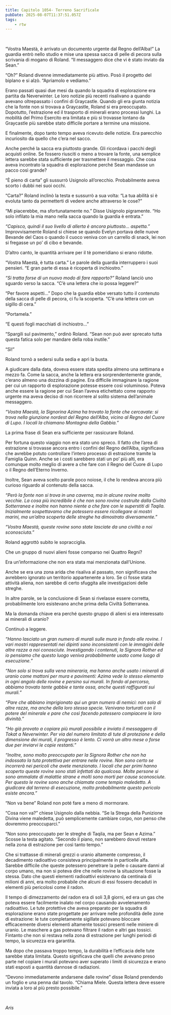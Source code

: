```yaml
---
title: Capitolo 1054- Terreno Sacrificale
pubDate: 2025-08-07T11:37:51.057Z
tags:
    - rtw
---
```



&nbsp;


<strong> </strong>


“Vostra Maestà, è arrivato un documento urgente dal Regno dell’Alba!” La guardia entrò nello studio e mise una spessa sacca di pelle di pecora sulla scrivania di mogano di Roland. “Il messaggero dice che vi è stato inviato da Sean.”


“Oh?” Roland divenne immediatamente più attivo. Posò il progetto del biplano e si alzò. “Apriamolo e vediamo.”


Erano passati quasi due mesi da quando la squadra di esplorazione era partita da Neverwinter. Le loro notizie più recenti risalivano a quando avevano oltrepassato i confini di Graycastle. Quando gli era giunta notizia che la fonte non si trovava a Graycastle, Roland si era preoccupato. Dopotutto, l’estrazione ed il trasporto di minerali erano processi lunghi. La mobilità del Primo Esercito era limitata e più si trovasse lontano da Graycastle più sarebbe stato difficile portare a termine una missione.


E finalmente, dopo tanto tempo aveva ricevuto delle notizie. Era parecchio incuriosito da quello che c’era nel sacco.


Anche perché la sacca era piuttosto grande. Gli ricordava i pacchi degli acquisti online. Se fossero riusciti o meno a trovare la fonte, una semplice lettera sarebbe stata sufficiente per trasmettere il messaggio. Che cosa aveva incontrato la squadra di esplorazione perché Sean mandasse un pacco così grande?


“È pieno di carta” gli sussurrò Usignolo all’orecchio. Probabilmente aveva scorto i dubbi nei suoi occhi.


“Carta?” Roland inclinò la testa e sussurrò a sua volta: “La tua abilità si è evoluta tanto da permetterti di vedere anche attraverso le cose?”


“Mi piacerebbe, ma sfortunatamente no.” Disse Usignolo pigramente. “Ho solo infilato la mia mano nella sacca quando la guardia è entrata.”


<em>“Capisco, quindi il suo livello di allerta è ancora piuttosto... aspetta.”</em> Improvvisamente Roland si chiese se quando Evelyn portava delle nuove Bevande del Caos o quando il cuoco veniva con un carrello di snack, lei non si fregasse un po’ di cibo e bevande.


D’altro canto, le quantità arrivare per il tè pomeridiano si erano ridotte.


“Vostra Maestà, è tutta carta.” Le parole della guardia interruppero i suoi pensieri. “E gran parte di essa è ricoperta di inchiostro.”


<em>“Si tratta forse di un nuovo modo di fare rapporto?”</em> Roland lanciò uno sguardo verso la sacca. “C’è una lettera che io possa leggere?”


“Per favore aspetti...” Dopo che la guardia ebbe versato tutto il contenuto della sacca di pelle di pecora, ci fu la scoperta. “C’è una lettera con un sigillo di cera.”


“Portamela.”


“E questi fogli macchiati di inchiostro...”


“Spargili sul pavimento,” ordinò Roland. “Sean non può aver sprecato tutta questa fatica solo per mandare della roba inutile.”


“Sì!”


Roland tornò a sedersi sulla sedia e aprì la busta.


A giudicare dalla data, doveva essere stata spedita almeno una settimana e mezzo fa. Come la sacca, anche la lettera era sorprendentemente grande, c’erano almeno una dozzina di pagine. Era difficile immaginare la ragione per cui un rapporto di esplorazione potesse essere così voluminoso. Poteva anche essere la ragione per cui Sean l’aveva etichettato come rapporto urgente ma aveva deciso di non ricorrere al solito sistema dell’animale messaggero.


<em>“Vostra Maestà, la Signorina Azima ha trovato la fonte che cercavate: si trova nella giunzione nordest del Regno dell’Alba, vicino al Regno del Cuore di Lupo. I locali la chiamano Montagna della Gabbia.”</em>


La prima frase di Sean era sufficiente per rassicurare Roland.


Per fortuna questo viaggio non era stato uno spreco. Il fatto che l’area di estrazione si trovasse ancora entro i confini del Regno dell’Alba, significava che avrebbe potuto controllare l’intero processo di estrazione tramite la Famiglia Quinn. Anche se i costi sarebbero stati un po’ più alti, era comunque molto meglio di avere a che fare con il Regno del Cuore di Lupo o il Regno dell’Eterno Inverno.


Inoltre, Sean aveva scelto parole poco noiose, il che lo rendeva ancora più curioso riguardo al contenuto della sacca.


<em>“Però la fonte non si trova in una caverna, ma in alcune rovine molto vecchie. La cosa più incredibile è che non sono rovine costruite dalla Civiltà Sotterranea e inoltre non hanno niente a che fare con le superstiti di Taqila. Inizialmente sospettavamo che potessero essere ricollegare ai mostri marini, ma un’altra scoperta delle streghe ha dimostrato diversamente.”</em>


<em>“Vostra Maestà, queste rovine sono state lasciate da una civiltà a noi sconosciuta.”</em>


Roland aggrottò subito le sopracciglia.


Che un gruppo di nuovi alieni fosse comparso nei Quattro Regni?


Era un’informazione che non era stata mai menzionata dall’Unione.


Anche se era una zona arida che risaliva al passato, non significava che avrebbero ignorato un territorio appartenente a loro. Se ci fosse stata attività aliena, non sarebbe di certo sfuggita alle investigazioni delle streghe.


In altre parole, se la conclusione di Sean si rivelasse essere corretta, probabilmente loro esistevano anche prima della Civiltà Sotterranea.


Ma la domanda chiave era perché questo gruppo di alieni si era interessato ai minerali di uranio?


Continuò a leggere.


<em>“Hanno lasciato un gran numero di murali sulle mura in fondo alle rovine. I vari mostri rappresentati nei dipinti sono inconsistenti con le immagini delle altre razze a noi conosciute. Investigando i contenuti, la Signora Rother ed io pensiamo che questo luogo veniva probabilmente usato come luogo di esecuzione.”</em>


<em>“Non solo si trova sulla vena mineraria, ma hanno anche usato i minerali di uranio come mattoni per mura e pavimenti: Azima vede lo stesso elemento in ogni angolo delle rovine e persino sui murali. In fondo al percorso, abbiamo trovato tante gabbie e tante ossa, anche questi raffigurati sui murali.”</em>


<em>“Pare che abbiano imprigionato qui un gran numero di nemici: non solo di altre razze, ma anche della loro stessa specie. Venivano torturati con il potere del minerale e pare che così facendo potessero compiacere le loro divinità.”</em>


<em>“Ho già provato a copiare più murali possibile e inviato il messaggero di Tokat a Neverwinter. Per via del numero limitato di tute di protezione e della dimensione dei murali, il progresso è lento. Ci vorrà un altro mese o forse due per inviarvi le copie restanti.”</em>


<em>“Inoltre, sono molto preoccupato per la Signora Rother che non ha indossato la tuta protettiva per entrare nelle rovine. Non sono certo se incorrerà nei pericoli che avete menzionato. I locali che per primi hanno scoperto queste rovine sono stati infettati da qualcosa. Molte persone si sono ammalate di malattie strane e molti sono morti per cause sconosciute. Per questo le rovine sono anche chiamate come tempio maledetto. A giudicare dal terreno di esecuzione, molto probabilmente questo pericolo esiste ancora.”</em>


“Non va bene” Roland non poté fare a meno di mormorare.


“Cosa non va?” chiese Usignolo dalla nebbia. “Se la Strega della Punizione Divina viene maledetta, può semplicemente cambiare corpo, non penso che dovremmo preoccuparci.”


“Non sono preoccupato per le streghe di Taqila, ma per Sean e Azima.” Scosse la testa agitato. “Secondo il piano, non sarebbero dovuti restare nella zona di estrazione per così tanto tempo.”


Che si trattasse di minerali grezzi o uranio altamente compresso, il decadimento radioattivo consisteva principalmente in particelle alfa. Sarebbe difficile che queste potessero penetrare la pelle o causare danni al corpo umano, ma non si poteva dire che nelle rovine la situazione fosse la stessa. Dato che questi elementi radioattivi esistevano da centinaia di milioni di anni, era molto probabile che alcuni di essi fossero decaduti in elementi più pericolosi come il radon.


Il tempo di dimezzamento del radon era di soli 3,8 giorni, ed era un gas che poteva essere facilmente inalato nel corpo causando avvelenamento radioattivo. Le tute protettive che aveva preparato per la squadra di esplorazione erano state progettate per arrivare nelle profondità delle zone di estrazione: le tute completamente sigillate potevano bloccare efficacemente diversi elementi altamente tossici presenti nelle miniere di uranio. Le maschere a gas potevano filtrare il radon e altri gas tossici. Fintanto che non si restava nella zona di estrazione per lunghi periodi di tempo, la sicurezza era garantita.


Ma dopo che passava troppo tempo, la durabilità e l’efficacia delle tute sarebbe stata limitata. Questo significava che quelli che avevano preso parte nel copiare i murali potevano aver superato i limiti di sicurezza e erano stati esposti a quantità dannose di radiazioni.


“Devono immediatamente andarsene dalle rovine” disse Roland prendendo un foglio e una penna dal tavolo. “Chiama Miele. Questa lettera deve essere inviata a loro al più presto possibile.”


&nbsp;


<em>Aris</em>
                                


                                



